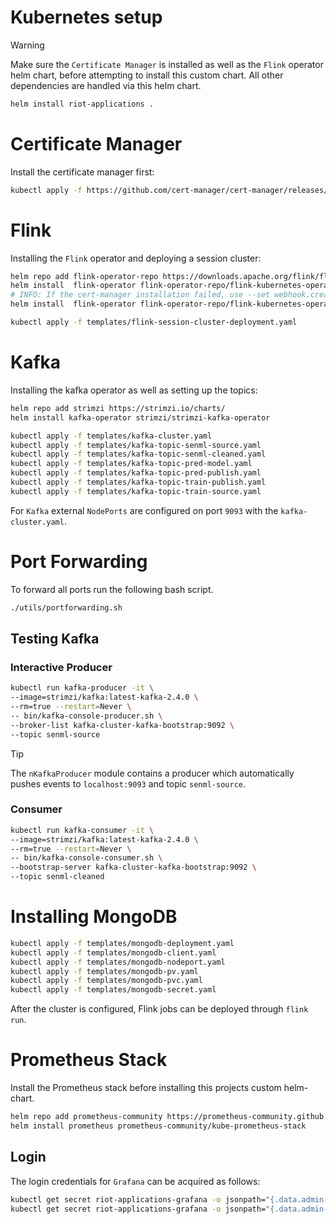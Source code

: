 # Kubernetes setup

>[!WARNING]
> Make sure the `Certificate Manager` is installed as well as the `Flink` operator helm chart, before attempting to install this custom chart.
> All other dependencies are handled via this helm chart.
```bash
helm install riot-applications .
```

# Certificate Manager

Install the certificate manager first:

```bash
kubectl apply -f https://github.com/cert-manager/cert-manager/releases/download/v1.15.0/cert-manager.yaml
```

# Flink

Installing the `Flink` operator and deploying a session cluster:
```bash
helm repo add flink-operator-repo https://downloads.apache.org/flink/flink-kubernetes-operator-1.8.0/
helm install  flink-operator flink-operator-repo/flink-kubernetes-operator
# INFO: If the cert-manager installation failed, use --set webhook.create=false
helm install  flink-operator flink-operator-repo/flink-kubernetes-operator --set webhook.create=false
```

```bash
kubectl apply -f templates/flink-session-cluster-deployment.yaml
```
# Kafka
Installing the kafka operator as well as setting up the topics:
```bash
helm repo add strimzi https://strimzi.io/charts/
helm install kafka-operator strimzi/strimzi-kafka-operator

kubectl apply -f templates/kafka-cluster.yaml
kubectl apply -f templates/kafka-topic-senml-source.yaml 
kubectl apply -f templates/kafka-topic-senml-cleaned.yaml  
kubectl apply -f templates/kafka-topic-pred-model.yaml
kubectl apply -f templates/kafka-topic-pred-publish.yaml
kubectl apply -f templates/kafka-topic-train-publish.yaml
kubectl apply -f templates/kafka-topic-train-source.yaml
```

For `Kafka` external `NodePorts` are configured on port `9093` with the `kafka-cluster.yaml`.

# Port Forwarding
To forward all ports run the following bash script.

```bash
./utils/portforwarding.sh
```

## Testing Kafka

### Interactive Producer

```bash
kubectl run kafka-producer -it \
--image=strimzi/kafka:latest-kafka-2.4.0 \
--rm=true --restart=Never \
-- bin/kafka-console-producer.sh \
--broker-list kafka-cluster-kafka-bootstrap:9092 \
--topic senml-source
```

> [!TIP]
> The `nKafkaProducer` module contains a producer which automatically pushes events to `localhost:9093`
> and topic `senml-source`.

### Consumer
```bash
kubectl run kafka-consumer -it \
--image=strimzi/kafka:latest-kafka-2.4.0 \
--rm=true --restart=Never \
-- bin/kafka-console-consumer.sh \
--bootstrap-server kafka-cluster-kafka-bootstrap:9092 \
--topic senml-cleaned
```

# Installing MongoDB

```bash
kubectl apply -f templates/mongodb-deployment.yaml
kubectl apply -f templates/mongodb-client.yaml
kubectl apply -f templates/mongodb-nodeport.yaml
kubectl apply -f templates/mongodb-pv.yaml
kubectl apply -f templates/mongodb-pvc.yaml
kubectl apply -f templates/mongodb-secret.yaml
```
After the cluster is configured, Flink jobs can be deployed through `flink run`.

# Prometheus Stack
Install the Prometheus stack before installing this projects custom helm-chart.

```bash
helm repo add prometheus-community https://prometheus-community.github.io/helm-charts
helm install prometheus prometheus-community/kube-prometheus-stack
```

## Login
The login credentials for `Grafana` can be acquired as follows:

```bash
kubectl get secret riot-applications-grafana -o jsonpath="{.data.admin-user}" | base64 --decode ; echo
kubectl get secret riot-applications-grafana -o jsonpath="{.data.admin-password}" | base64 --decode ; echo
```
